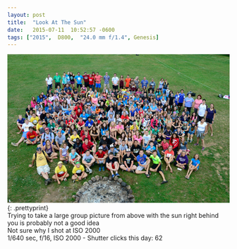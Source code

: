 ```yaml
---
layout: post
title:  "Look At The Sun"
date:   2015-07-11  10:52:57 -0600
tags: ["2015",  D800,  "24.0 mm f/1.4", Genesis]
---
```

![:title](/images/2015/2015_0711_DSC6856.jpg)
{: .prettyprint}  
Trying to take a large group picture from above with the sun right behind you is probably not a good idea   
Not sure why I shot at ISO 2000  
1/640 sec, f/16, ISO 2000 - Shutter clicks this day: 62